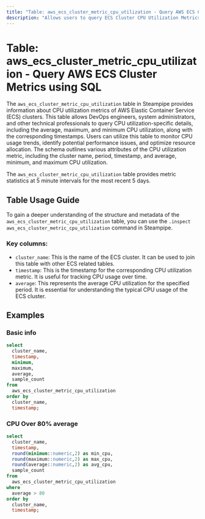 ```yaml
---
title: "Table: aws_ecs_cluster_metric_cpu_utilization - Query AWS ECS Cluster Metrics using SQL"
description: "Allows users to query ECS Cluster CPU Utilization Metrics for a specified period."
---
```


# Table: aws_ecs_cluster_metric_cpu_utilization - Query AWS ECS Cluster Metrics using SQL

The `aws_ecs_cluster_metric_cpu_utilization` table in Steampipe provides information about CPU utilization metrics of AWS Elastic Container Service (ECS) clusters. This table allows DevOps engineers, system administrators, and other technical professionals to query CPU utilization-specific details, including the average, maximum, and minimum CPU utilization, along with the corresponding timestamps. Users can utilize this table to monitor CPU usage trends, identify potential performance issues, and optimize resource allocation. The schema outlines various attributes of the CPU utilization metric, including the cluster name, period, timestamp, and average, minimum, and maximum CPU utilization.

The `aws_ecs_cluster_metric_cpu_utilization` table provides metric statistics at 5 minute intervals for the most recent 5 days.

## Table Usage Guide

To gain a deeper understanding of the structure and metadata of the `aws_ecs_cluster_metric_cpu_utilization` table, you can use the `.inspect aws_ecs_cluster_metric_cpu_utilization` command in Steampipe.

### Key columns:

- `cluster_name`: This is the name of the ECS cluster. It can be used to join this table with other ECS related tables.
- `timestamp`: This is the timestamp for the corresponding CPU utilization metric. It is useful for tracking CPU usage over time.
- `average`: This represents the average CPU utilization for the specified period. It is essential for understanding the typical CPU usage of the ECS cluster.

## Examples

### Basic info

```sql
select
  cluster_name,
  timestamp,
  minimum,
  maximum,
  average,
  sample_count
from
  aws_ecs_cluster_metric_cpu_utilization
order by
  cluster_name,
  timestamp;
```

### CPU Over 80% average

```sql
select
  cluster_name,
  timestamp,
  round(minimum::numeric,2) as min_cpu,
  round(maximum::numeric,2) as max_cpu,
  round(average::numeric,2) as avg_cpu,
  sample_count
from
  aws_ecs_cluster_metric_cpu_utilization
where
  average > 80
order by
  cluster_name,
  timestamp;
```
